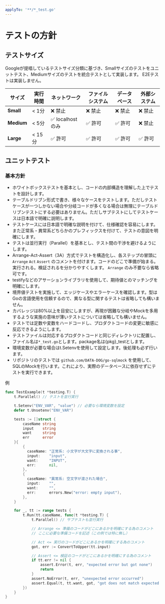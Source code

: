 ```yaml
---
applyTo: '**/*_test.go'
---
```


# テストの方針

## テストサイズ
Googleが提唱しているテストサイズ分類に基づき、Smallサイズのテストをユニットテスト、Mediumサイズのテストを統合テストとして実装します。
E2Eテストは実装しません。

| サイズ | 実行時間 | ネットワーク | ファイルシステム | データベース | 外部システム |
|--------|----------|--------------|----------------|--------------|--------------|
| **Small** | < 1分 | ❌ 禁止 | ❌ 禁止 | ❌ 禁止 | ❌ 禁止 |
| **Medium** | < 5分 | ✅ localhost のみ | ✅ 許可 | ✅ 許可 | ❌ 禁止 |
| **Large** | < 15分 | ✅ 許可 | ✅ 許可 | ✅ 許可 | ✅ 許可 |

## ユニットテスト

### 基本方針

- ホワイトボックステストを基本とし、コードの内部構造を理解した上でテストを設計します。
- テーブルドリブン形式で書き、様々なケースをテストします。ただしテストケースが一つしかない場合や分岐コードが多くなる場合は無理にテーブルドリブンテストにする必要はありません。ただしサブテストにしてテストケースは日本語で明確に説明します。
- テストケースには日本語で明確な説明を付けて、仕様確認を容易にします。また正常系・異常系どちらかのプレフィックスを付けて、テストの意図を明確にします。
- テストは並行実行（Parallel）を基本とし、テスト間の干渉を避けるようにします。
- Arrange-Act-Assert（3A）方式でテストを構造化し、各ステップの冒頭に `Arrange` `Act` `Assert` のコメントを付けます。コードのどこで準備が始まる。実行される。検証されるを分かりやすくします。 `Arrange` のみ不要なら省略可です。
- testifyなどのアサーションライブラリを使用して、期待値とのマッチングを明確にします。
- 境界値テストを実施して、エッジケースやエラーケースを確認します。型はGoの言語使用を信頼するので、異なる型に関するテストは省略しても構いません。
- カバレッジは80%以上を目安にしますが、再現が困難な分岐やMockを多用するような実施の意味が薄いテストについては省略しても構いません。
- テストでは定数や変数をハードコードし、プロダクトコードの変更に敏感に反応できるようにします。
- テストファイルは対応するプロダクトコードと同じディレクトリに配置し、ファイル名は`*_test.go`とします。package名は{pkg}_testとします。
- 環境変数が必要な場合はt.Setenvを使用して設定します。後処理も必ず行います。
- リポジトリのテストでは `github.com/DATA-DOG/go-sqlmock` を使用して、SQLのMockを行います。これにより、実際のデータベースに依存せずにテストを実行できます。

例
```go
func TestExample(t *testing.T) {
    t.Parallel() // テストを並行実行

    t.Setenv("ENV_VAR", "value") // 必要なら環境変数を設定
    defer t.Unsetenv("ENV_VAR")

    tests := []struct {
        caseName string
        input    string
        want     string
        err      error
    }{
        {
          caseName: "正常系: 小文字が大文字に変換される事",
          input:    "input",
          want:     "INPUT",
          err:      nil,
        },
        {
          caseName: "異常系: 空文字が渡された場合",
          input:    "",
          want:     "",
          err:      errors.New("error: empty input"),
        },
    }

    for _, tt := range tests {
        t.Run(tt.caseName, func(t *testing.T) {
            t.Parallel() // サブテストも並行実行

            // Arrange <= 準備のコードがどこにあるかを明確にする為のコメント
            // ここに必要な準備コードを記述（この例では特に無し）

            // Act <= 実行のコードがどこにあるかを明確にする為のコメント
            got, err := ConvertToUpper(tt.input)

            // Assert <= 検証のコードがどこにあるかを明確にする為のコメント
            if tt.err != nil {
                assert.Error(t, err, "expected error but got none")
                return
            }
            assert.NoError(t, err, "unexpected error occurred")
            assert.Equal(t, tt.want, got, "got does not match expected value")
        })
    }
}
```
